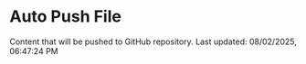 # Auto Push File

Content that will be pushed to GitHub repository.
Last updated: 08/02/2025, 06:47:24 PM